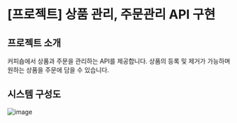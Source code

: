 # [프로젝트] 상품 관리, 주문관리 API 구현
## 프로젝트 소개

커피숍에서 상품과 주문을 관리하는 API를 제공합니다.
상품의 등록 및 제거가 가능하며 원하는 상품을 주문에 담을 수 있습니다.

## 시스템 구성도
![image](https://user-images.githubusercontent.com/92857420/234757754-4a15c7eb-d6f1-4e75-b208-a713c92b3b2c.png)
